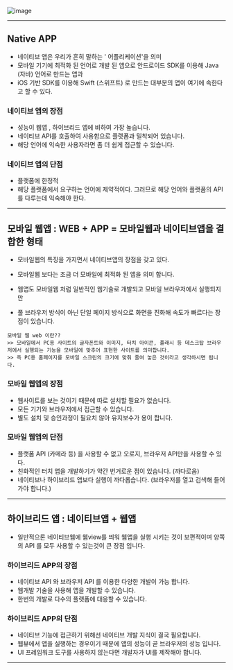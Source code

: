 ![image](https://user-images.githubusercontent.com/48751536/142713876-2f9d0a07-db88-46b2-a0ca-790e0e7a99d6.png)

---------------------------------------------------------------------------------
## Native APP
- 네이티브 앱은 우리가 흔히 말하는 ' 어플리케이션'을 의미
- 모바일 기기에 최적화 된 언어로 개발 된 앱으로 안드로이드 SDK를 이용해 Java (자바) 언어로 만드는 앱과 
- iOS 기반 SDK를 이용해 Swift (스위프트) 로 만드는 대부분의 앱이 여기에 속한다고 할 수 있다.


### 네이티브 앱의 장점
- 성능이 웹앱 , 하이브리드 앱에 비하여 가장 높습니다.
- 네이티브 API를 호출하여 사용함으로 플랫폼과 밀착되어 있습니다.
- 해당 언어에 익숙한 사용자라면 좀 더 쉽게 접근할 수 있습니다.

### 네이티브 앱의 단점
- 플랫폼에 한정적
- 해당 플랫폼에서 요구하는 언어에 제약적이다. 그러므로 해당 언어와 플랫폼의 API를 다루는데 익숙해야 한다.
 
-------------------------------------------------------------------------------
## 모바일 웹앱 : WEB + APP = 모바일웹과 네이티브앱을 결합한 형태
- 모바일웹의 특징을 가지면서 네이티브앱의 장점을 갖고 있다.
- 모바일웹 보다는 조금 더 모바일에 최적화 된 앱을 의미 합니다. 

- 웹앱도 모바일웹 처럼 일반적인 웹기술로 개발되고 모바일 브라우저에서 실행되지만 
- 풀 브라우저 방식이 아닌 단일 페이지 방식으로 화면을 진화해 속도가 빠르다는 장점이 있습니다.


~~~
모바일 웹 web 이란??
>> 모바일에서 PC용 사이트의 글자폰트와 이미지, 터치 아이콘, 플래시 등 데스크탑 브라우저에서 실행되는 기능을 모바일에 맞추어 표현한 사이트를 의미합니다. 
>> 즉 PC용 홈페이지를 모바일 스크린의 크기에 맞춰 줄여 놓은 것이라고 생각하시면 됩니다.
~~~

### 모바일 웹앱의 장점
- 웹사이트를 보는 것이기 때문에 따로 설치할 필요가 없습니다.
- 모든 기기와 브라우저에서 접근할 수 있습니다.
- 별도 설치 및 승인과정이 필요치 않아 유지보수가 용이 합니다.

### 모바일 웹앱의 단점
- 플랫폼 API (카메라 등) 을 사용할 수 없고 오로지, 브라우저 API만을 사용할 수 있다.
- 친화적인 터치 앱을 개발하기가 약간 번거로운 점이 있습니다. (까다로움)
- 네이티브나 하이브리드 앱보다 실행이 까다롭습니다. (브라우저를 열고 검색해 들어가야 합니다.)

---------------------------------------------------------------------------------
## 하이브리드 앱 : 네이티브앱 + 웹앱
- 일반적으론 네이티브웹에 웹view를 띄워 웹앱을 실행 시키는 것이 보편적이며 양쪽의 API 를 모두 사용할 수 있는것이 큰 장점 입니다.


### 하이브리드 APP의 장점
- 네이티브 API 와 브라우저 API 를 이용한 다양한 개발이 가능 합니다.
- 웹개발 기술을 사용해 앱을 개발할 수 있습니다.
- 한번의 개발로 다수의 플랫폼에 대응할 수 있습니다.

### 하이브리드 APP의 단점
- 네이티브 기능에 접근하기 위해선 네이티브 개발 지식이 결국 필요합니다.
- 웹뷰에서 앱을 실행하는 경우이기 때문에 앱의 성능이 곧 브라우저의 성능 입니다.
- UI 프레임워크 도구를 사용하지 않는다면 개발자가 UI를 제작해야 합니다.
---------------------------------------------------------------------------------
